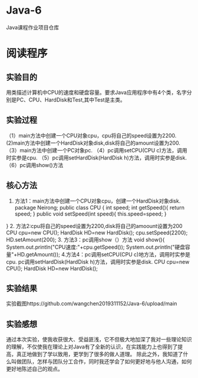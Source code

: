 # Java-6
Java课程作业项目仓库

# 阅读程序

## 实验目的
用类描述计算机中CPU的速度和硬盘容量。要求Java应用程序中有4个类，名字分别是PC、CPU、HardDisk和Test,其中Test是主类。


## 实验过程
（1）main方法中创建一个CPU对象cpu，cpu将自己的speed设置为2200.
 (2)main方法中创建一个HardDisk对象disk,disk将自己的amount设置为200.
（3）main方法中创建一个PC对象pc.
（4）pc调用setCPU(CPU c)方法，调用时实参是cpu.
（5）pc调用setHardDisk(HardDisk h)方法，调用时实参是disk.
（6）pc调用show()方法



## 核心方法
1. 方法1：main方法中创建一个CPU对象cpu，创建一个HardDisk对象disk.
package Neirong;
public class CPU {
	int speed;
	int getSpeed(){
		return speed;
	}
	public void setSpeed(int speed){
		this.speed=speed;
	}
	
}
2. 方法2:cpu将自己的speed设置为2200,disk将自己的amoount设置为200
CPU cpu=new CPU();
		HardDisk HD=new HardDisk();
		cpu.setSpeed(2200);
    HD.setAmount(200);
3. 方法3：pc调用show（）方法
void show(){
	 System.out.println("CPU速度:"+cpu.getSpeed());
	 System.out.println("硬盘容量"+HD.getAmount());
4.方法4：pc调用setCPU(CPU c)地方法，调用时实参是cpu.
        pc调用setHardDisk(HardDisk h)方法，调用时实参是disk.
CPU cpu=new CPU();
		HardDisk HD=new HardDisk();


## 实验结果
实验截图https://github.com/wangchen2019311152/Java-6/upload/main




## 实验感想
通过本次实验，使我收获很大、受益匪浅，它不但极大地加深了我对一些理论知识的理解，不仅使我在理论上对Java有了全新的认识，在实践能力上也得到了提高，真正地做到了学以致用，更学到了很多的做人道理。
除此之外，我知道了什么叫做团队，怎样与团队分工合作，同时我还学会了如何更好地与他人沟通，如何更好地陈述自己的观点。
